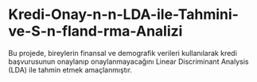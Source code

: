 # Kredi-Onay-n-n-LDA-ile-Tahmini-ve-S-n-fland-rma-Analizi
Bu projede, bireylerin finansal ve demografik verileri kullanılarak kredi başvurusunun onaylanıp onaylanmayacağını Linear Discriminant Analysis (LDA) ile tahmin etmek amaçlanmıştır.
